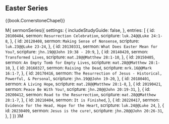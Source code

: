 ## Easter Series

{{book.CornerstoneChapel}}

M{ sermonSeries({
  settings: {
    includeStudyGuide: false,
  },
  entries: [
    { id: `20100404`, sermon: `Resurrection Celebration`,                                     scripture: `luk.24@@Luke 24:1-8`,       },
    { id: `20120408`, sermon: `Making Sense of Nonsense`,                                     scripture: `luk.23@@Luke 23-24`,        },
    { id: `20130331`, sermon: `What Does Easter Mean for You?`,                               scripture: `jhn.19@@John 19:38 - 20:9`, },
    { id: `20140420`, sermon: `Transformed Lives`,                                            scripture: `mat.28@@Matthew 28:1-10`,   },
    { id: `20150405`, sermon: `An Empty Tomb for Empty Lives`,                                scripture: `mat.28@@Matthew 28:1-10`,   },
    { id: `20160327`, sermon: `Raising the Dead`,                                             scripture: `mrk.16@@Mark 16:1-7`,       },
    { id: `20170416`, sermon: `The Resurrection of Jesus - Historical, Powerful, & Personal`, scripture: `jhn.19@@John 19-20`,        },
    { id: `20180401`, sermon: `A Living Hope`,                                                scripture: `mat.28@@Matthew 28:1-8`,    },
    { id: `20190421`, sermon: `Peace Be With You!`,                                           scripture: `jhn.20@@John 20:19-31`,     },
    { id: `20200412`, sermon: `Road to the Resurrection`,                                     scripture: `mat.28@@Matthew 28:1-7`,    },
    { id: `20210404`, sermon: `It is Finished`,                                                                                       },
    { id: `20220417`, sermon: `Evidence for the Head, Hope for the Heart`,                    scripture: `luk.24@@Luke 24`,           },
    { id: `20230409`, sermon: `Jesus is the cure!`,                                           scripture: `jhn.20@@John 20:26-31`,     },
  ]
}) }M
